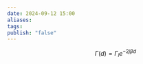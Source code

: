 ```yaml
---
date: 2024-09-12 15:00
aliases: 
tags: 
publish: "false"
---
```

$$
\Gamma (d) = \Gamma_{l} e^{-2j\beta d}
$$
